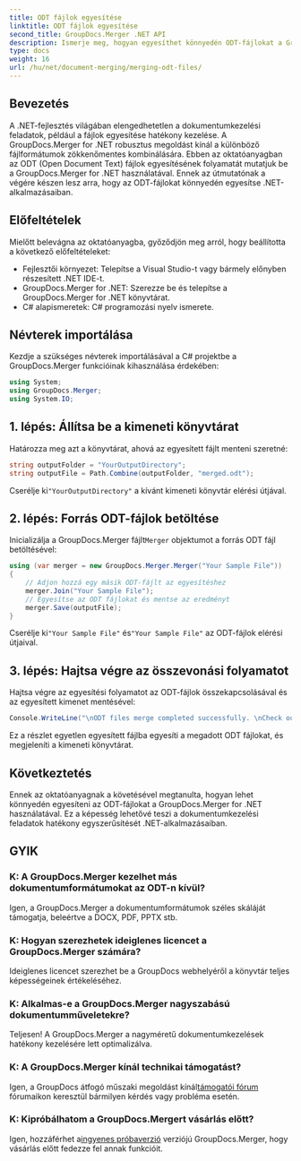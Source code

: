 ```yaml
---
title: ODT fájlok egyesítése
linktitle: ODT fájlok egyesítése
second_title: GroupDocs.Merger .NET API
description: Ismerje meg, hogyan egyesíthet könnyedén ODT-fájlokat a GroupDocs.Merger for .NET segítségével. Fokozza dokumentumkezelési képességeit ezzel a nagy teljesítményű könyvtárral.
type: docs
weight: 16
url: /hu/net/document-merging/merging-odt-files/
---
```

## Bevezetés
A .NET-fejlesztés világában elengedhetetlen a dokumentumkezelési feladatok, például a fájlok egyesítése hatékony kezelése. A GroupDocs.Merger for .NET robusztus megoldást kínál a különböző fájlformátumok zökkenőmentes kombinálására. Ebben az oktatóanyagban az ODT (Open Document Text) fájlok egyesítésének folyamatát mutatjuk be a GroupDocs.Merger for .NET használatával. Ennek az útmutatónak a végére készen lesz arra, hogy az ODT-fájlokat könnyedén egyesítse .NET-alkalmazásaiban.
## Előfeltételek
Mielőtt belevágna az oktatóanyagba, győződjön meg arról, hogy beállította a következő előfeltételeket:
- Fejlesztői környezet: Telepítse a Visual Studio-t vagy bármely előnyben részesített .NET IDE-t.
- GroupDocs.Merger for .NET: Szerezze be és telepítse a GroupDocs.Merger for .NET könyvtárat.
- C# alapismeretek: C# programozási nyelv ismerete.

## Névterek importálása
Kezdje a szükséges névterek importálásával a C# projektbe a GroupDocs.Merger funkcióinak kihasználása érdekében:
```csharp
using System; 
using GroupDocs.Merger;
using System.IO;
```
## 1. lépés: Állítsa be a kimeneti könyvtárat
Határozza meg azt a könyvtárat, ahová az egyesített fájlt menteni szeretné:
```csharp
string outputFolder = "YourOutputDirectory";
string outputFile = Path.Combine(outputFolder, "merged.odt");
```
 Cserélje ki`"YourOutputDirectory"` a kívánt kimeneti könyvtár elérési útjával.
## 2. lépés: Forrás ODT-fájlok betöltése
 Inicializálja a GroupDocs.Merger fájlt`Merger` objektumot a forrás ODT fájl betöltésével:
```csharp
using (var merger = new GroupDocs.Merger.Merger("Your Sample File"))
{
    // Adjon hozzá egy másik ODT-fájlt az egyesítéshez
    merger.Join("Your Sample File");
    // Egyesítse az ODT fájlokat és mentse az eredményt
    merger.Save(outputFile);
}
```
 Cserélje ki`"Your Sample File"` és`"Your Sample File"` az ODT-fájlok elérési útjaival.
## 3. lépés: Hajtsa végre az összevonási folyamatot
Hajtsa végre az egyesítési folyamatot az ODT-fájlok összekapcsolásával és az egyesített kimenet mentésével:
```csharp
Console.WriteLine("\nODT files merge completed successfully. \nCheck output in {0}", outputFolder);
```
Ez a részlet egyetlen egyesített fájlba egyesíti a megadott ODT fájlokat, és megjeleníti a kimeneti könyvtárat.

## Következtetés
Ennek az oktatóanyagnak a követésével megtanulta, hogyan lehet könnyedén egyesíteni az ODT-fájlokat a GroupDocs.Merger for .NET használatával. Ez a képesség lehetővé teszi a dokumentumkezelési feladatok hatékony egyszerűsítését .NET-alkalmazásaiban.

## GYIK
### K: A GroupDocs.Merger kezelhet más dokumentumformátumokat az ODT-n kívül?
Igen, a GroupDocs.Merger a dokumentumformátumok széles skáláját támogatja, beleértve a DOCX, PDF, PPTX stb.
### K: Hogyan szerezhetek ideiglenes licencet a GroupDocs.Merger számára?
Ideiglenes licencet szerezhet be a GroupDocs webhelyéről a könyvtár teljes képességeinek értékeléséhez.
### K: Alkalmas-e a GroupDocs.Merger nagyszabású dokumentumműveletekre?
Teljesen! A GroupDocs.Merger a nagyméretű dokumentumkezelések hatékony kezelésére lett optimalizálva.
### K: A GroupDocs.Merger kínál technikai támogatást?
 Igen, a GroupDocs átfogó műszaki megoldást kínál[támogatói fórum](https://forum.groupdocs.com/c/merger/32) fórumaikon keresztül bármilyen kérdés vagy probléma esetén.
### K: Kipróbálhatom a GroupDocs.Mergert vásárlás előtt?
 Igen, hozzáférhet a[ingyenes próbaverzió](https://releases.groupdocs.com/) verziójú GroupDocs.Merger, hogy vásárlás előtt fedezze fel annak funkcióit.
